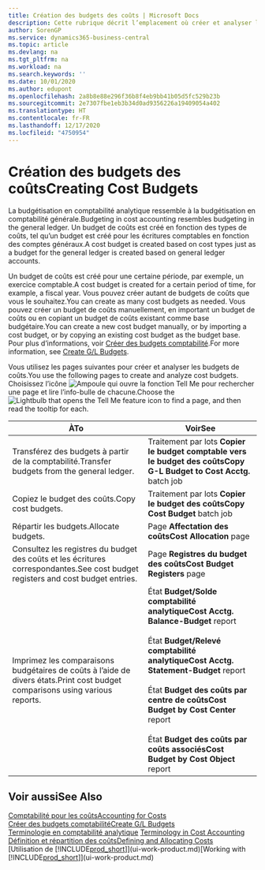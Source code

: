 ```yaml
---
title: Création des budgets des coûts | Microsoft Docs
description: Cette rubrique décrit l’emplacement où créer et analyser les budgets des coûts.
author: SorenGP
ms.service: dynamics365-business-central
ms.topic: article
ms.devlang: na
ms.tgt_pltfrm: na
ms.workload: na
ms.search.keywords: ''
ms.date: 10/01/2020
ms.author: edupont
ms.openlocfilehash: 2a8b8e88e296f36b8f4eb9bb41b05d5fc529b23b
ms.sourcegitcommit: 2e7307fbe1eb3b34d0ad9356226a19409054a402
ms.translationtype: HT
ms.contentlocale: fr-FR
ms.lasthandoff: 12/17/2020
ms.locfileid: "4750954"
---
```

# <a name="creating-cost-budgets"></a><span data-ttu-id="fe121-103">Création des budgets des coûts</span><span class="sxs-lookup"><span data-stu-id="fe121-103">Creating Cost Budgets</span></span>
<span data-ttu-id="fe121-104">La budgétisation en comptabilité analytique ressemble à la budgétisation en comptabilité générale.</span><span class="sxs-lookup"><span data-stu-id="fe121-104">Budgeting in cost accounting resembles budgeting in the general ledger.</span></span> <span data-ttu-id="fe121-105">Un budget de coûts est créé en fonction des types de coûts, tel qu’un budget est créé pour les écritures comptables en fonction des comptes généraux.</span><span class="sxs-lookup"><span data-stu-id="fe121-105">A cost budget is created based on cost types just as a budget for the general ledger is created based on general ledger accounts.</span></span>  

<span data-ttu-id="fe121-106">Un budget de coûts est créé pour une certaine période, par exemple, un exercice comptable.</span><span class="sxs-lookup"><span data-stu-id="fe121-106">A cost budget is created for a certain period of time, for example, a fiscal year.</span></span> <span data-ttu-id="fe121-107">Vous pouvez créer autant de budgets de coûts que vous le souhaitez.</span><span class="sxs-lookup"><span data-stu-id="fe121-107">You can create as many cost budgets as needed.</span></span> <span data-ttu-id="fe121-108">Vous pouvez créer un budget de coûts manuellement, en important un budget de coûts ou en copiant un budget de coûts existant comme base budgétaire.</span><span class="sxs-lookup"><span data-stu-id="fe121-108">You can create a new cost budget manually, or by importing a cost budget, or by copying an existing cost budget as the budget base.</span></span> <span data-ttu-id="fe121-109">Pour plus d’informations, voir [Créer des budgets comptabilité](finance-how-create-budgets.md).</span><span class="sxs-lookup"><span data-stu-id="fe121-109">For more information, see [Create G/L Budgets](finance-how-create-budgets.md).</span></span>

<span data-ttu-id="fe121-110">Vous utilisez les pages suivantes pour créer et analyser les budgets de coûts.</span><span class="sxs-lookup"><span data-stu-id="fe121-110">You use the following pages to create and analyze cost budgets.</span></span> <span data-ttu-id="fe121-111">Choisissez l’icône ![Ampoule qui ouvre la fonction Tell Me](media/ui-search/search_small.png "Dites-moi ce que vous voulez faire") pour rechercher une page et lire l’info-bulle de chacune.</span><span class="sxs-lookup"><span data-stu-id="fe121-111">Choose the ![Lightbulb that opens the Tell Me feature](media/ui-search/search_small.png "Tell me what you want to do") icon to find a page, and then read the tooltip for each.</span></span>

|<span data-ttu-id="fe121-112">À</span><span class="sxs-lookup"><span data-stu-id="fe121-112">To</span></span>|<span data-ttu-id="fe121-113">Voir</span><span class="sxs-lookup"><span data-stu-id="fe121-113">See</span></span>|  
|--------|---------|  
|<span data-ttu-id="fe121-114">Transférez des budgets à partir de la comptabilité.</span><span class="sxs-lookup"><span data-stu-id="fe121-114">Transfer budgets from the general ledger.</span></span>|<span data-ttu-id="fe121-115">Traitement par lots **Copier le budget comptable vers le budget des coûts**</span><span class="sxs-lookup"><span data-stu-id="fe121-115">**Copy G-L Budget to Cost Acctg.** batch job</span></span>|  
|<span data-ttu-id="fe121-116">Copiez le budget des coûts.</span><span class="sxs-lookup"><span data-stu-id="fe121-116">Copy cost budgets.</span></span>|<span data-ttu-id="fe121-117">Traitement par lots **Copier le budget des coûts**</span><span class="sxs-lookup"><span data-stu-id="fe121-117">**Copy Cost Budget** batch job</span></span>|  
|<span data-ttu-id="fe121-118">Répartir les budgets.</span><span class="sxs-lookup"><span data-stu-id="fe121-118">Allocate budgets.</span></span>|<span data-ttu-id="fe121-119">Page **Affectation des coûts**</span><span class="sxs-lookup"><span data-stu-id="fe121-119">**Cost Allocation** page</span></span>|  
|<span data-ttu-id="fe121-120">Consultez les registres du budget des coûts et les écritures correspondantes.</span><span class="sxs-lookup"><span data-stu-id="fe121-120">See cost budget registers and cost budget entries.</span></span>|<span data-ttu-id="fe121-121">Page **Registres du budget des coûts**</span><span class="sxs-lookup"><span data-stu-id="fe121-121">**Cost Budget Registers** page</span></span>|  
|<span data-ttu-id="fe121-122">Imprimez les comparaisons budgétaires de coûts à l’aide de divers états.</span><span class="sxs-lookup"><span data-stu-id="fe121-122">Print cost budget comparisons using various reports.</span></span>|<span data-ttu-id="fe121-123">État **Budget/Solde comptabilité analytique**</span><span class="sxs-lookup"><span data-stu-id="fe121-123">**Cost Acctg. Balance-Budget** report</span></span><br /><br /> <span data-ttu-id="fe121-124">État **Budget/Relevé comptabilité analytique**</span><span class="sxs-lookup"><span data-stu-id="fe121-124">**Cost Acctg. Statement-Budget** report</span></span><br /><br /> <span data-ttu-id="fe121-125">État **Budget des coûts par centre de coûts**</span><span class="sxs-lookup"><span data-stu-id="fe121-125">**Cost Budget by Cost Center** report</span></span><br /><br /> <span data-ttu-id="fe121-126">État **Budget des coûts par coûts associés**</span><span class="sxs-lookup"><span data-stu-id="fe121-126">**Cost Budget by Cost Object** report</span></span>|  

## <a name="see-also"></a><span data-ttu-id="fe121-127">Voir aussi</span><span class="sxs-lookup"><span data-stu-id="fe121-127">See Also</span></span>  
[<span data-ttu-id="fe121-128">Comptabilité pour les coûts</span><span class="sxs-lookup"><span data-stu-id="fe121-128">Accounting for Costs</span></span>](finance-manage-cost-accounting.md)  
[<span data-ttu-id="fe121-129">Créer des budgets comptabilité</span><span class="sxs-lookup"><span data-stu-id="fe121-129">Create G/L Budgets</span></span>](finance-how-create-budgets.md)  
<span data-ttu-id="fe121-130">[Terminologie en comptabilité analytique](finance-terminology-in-cost-accounting.md) </span><span class="sxs-lookup"><span data-stu-id="fe121-130">[Terminology in Cost Accounting](finance-terminology-in-cost-accounting.md) </span></span>  
[<span data-ttu-id="fe121-131">Définition et répartition des coûts</span><span class="sxs-lookup"><span data-stu-id="fe121-131">Defining and Allocating Costs</span></span>](finance-define-and-allocate-costs.md)  
<span data-ttu-id="fe121-132">[Utilisation de [!INCLUDE[prod_short](includes/prod_short.md)]](ui-work-product.md)</span><span class="sxs-lookup"><span data-stu-id="fe121-132">[Working with [!INCLUDE[prod_short](includes/prod_short.md)]](ui-work-product.md)</span></span>
